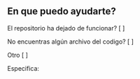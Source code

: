 ## En que puedo ayudarte?

El repositorio ha dejado de funcionar? [ ]

No encuentras algún archivo del codigo? [ ]

Otro [ ]

Especifica:
